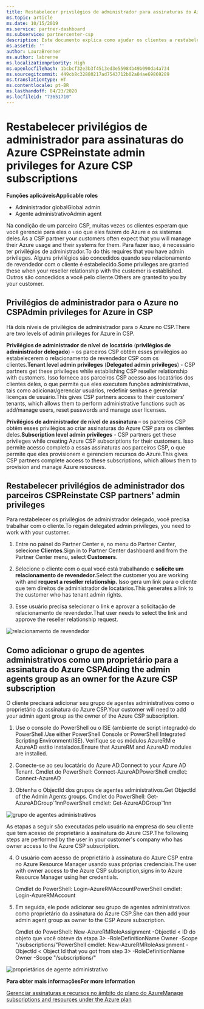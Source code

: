 ```yaml
---
title: Restabelecer privilégios de administrador para assinaturas do Azure CSP | Partner Center
ms.topic: article
ms.date: 10/15/2019
ms.service: partner-dashboard
ms.subservice: partnercenter-csp
description: Este documento explica como ajudar os clientes a restabelecer os privilégios de administrador do parceiro
ms.assetid: ''
author: LauraBrenner
ms.author: labrenne
ms.localizationpriority: High
ms.openlocfilehash: 1bcbcf32e3b3f4513ed3e55984b49b090da4a734
ms.sourcegitcommit: 449cb8c32880217ad7543712b02a84ae69869289
ms.translationtype: HT
ms.contentlocale: pt-BR
ms.lasthandoff: 04/23/2020
ms.locfileid: "73651710"
---
```

# <a name="reinstate-admin-privileges-for-azure-csp-subscriptions"></a><span data-ttu-id="b81c7-103">Restabelecer privilégios de administrador para assinaturas do Azure CSP</span><span class="sxs-lookup"><span data-stu-id="b81c7-103">Reinstate admin privileges for Azure CSP subscriptions</span></span>  

<span data-ttu-id="b81c7-104">**Funções aplicáveis**</span><span class="sxs-lookup"><span data-stu-id="b81c7-104">**Applicable roles**</span></span>

- <span data-ttu-id="b81c7-105">Administrador global</span><span class="sxs-lookup"><span data-stu-id="b81c7-105">Global admin</span></span>
- <span data-ttu-id="b81c7-106">Agente administrativo</span><span class="sxs-lookup"><span data-stu-id="b81c7-106">Admin agent</span></span>

<span data-ttu-id="b81c7-107">Na condição de um parceiro CSP, muitas vezes os clientes esperam que você gerencie para eles o uso que eles fazem do Azure e os sistemas deles.</span><span class="sxs-lookup"><span data-stu-id="b81c7-107">As a CSP partner your customers often expect that you will manage their Azure usage and their systems for them.</span></span> <span data-ttu-id="b81c7-108">Para fazer isso, é necessário ter privilégios de administrador.</span><span class="sxs-lookup"><span data-stu-id="b81c7-108">To do this requires that you have admin privileges.</span></span> <span data-ttu-id="b81c7-109">Alguns privilégios são concedidos quando seu relacionamento de revendedor com o cliente é estabelecido.</span><span class="sxs-lookup"><span data-stu-id="b81c7-109">Some privileges are granted these when your reseller relationship with the customer is established.</span></span> <span data-ttu-id="b81c7-110">Outros são concedidos a você pelo cliente.</span><span class="sxs-lookup"><span data-stu-id="b81c7-110">Others are granted to you by your customer.</span></span>

## <a name="admin-privileges-for-azure-in-csp"></a><span data-ttu-id="b81c7-111">Privilégios de administrador para o Azure no CSP</span><span class="sxs-lookup"><span data-stu-id="b81c7-111">Admin privileges for Azure in CSP</span></span> 

<span data-ttu-id="b81c7-112">Há dois níveis de privilégios de administrador para o Azure no CSP.</span><span class="sxs-lookup"><span data-stu-id="b81c7-112">There are two levels of admin privileges for Azure in CSP.</span></span> 

<span data-ttu-id="b81c7-113">**Privilégios de administrador de nível de locatário** (**privilégios de administrador delegado**) – os parceiros CSP obtêm esses privilégios ao estabelecerem o relacionamento de revendedor CSP com os clientes.</span><span class="sxs-lookup"><span data-stu-id="b81c7-113">**Tenant level admin privileges** (**Delegated admin privileges**) -  CSP partners get these privileges while establishing CSP reseller relationship with customers.</span></span> <span data-ttu-id="b81c7-114">Isso fornece aos parceiros CSP acesso aos locatários dos clientes deles, o que permite que eles executem funções administrativas, tais como adicionar/gerenciar usuários, redefinir senhas e gerenciar licenças de usuário.</span><span class="sxs-lookup"><span data-stu-id="b81c7-114">This gives CSP partners access to their customers' tenants, which allows them to perform administrative functions such as add/manage users, reset passwords and manage user licenses.</span></span> 

<span data-ttu-id="b81c7-115">**Privilégios de administrador de nível de assinatura** – os parceiros CSP obtêm esses privilégios ao criar assinaturas do Azure CSP para os clientes deles.</span><span class="sxs-lookup"><span data-stu-id="b81c7-115">**Subscription level admin privileges** - CSP partners get these privileges while creating Azure CSP subscriptions for their customers.</span></span> <span data-ttu-id="b81c7-116">Isso permite acesso completo a essas assinaturas aos parceiros CSP, o que permite que eles provisionem e gerenciem recursos do Azure.</span><span class="sxs-lookup"><span data-stu-id="b81c7-116">This gives CSP partners complete access to these subscriptions, which allows them to provision and manage Azure resources.</span></span> 


## <a name="reinstate-csp-partners-admin-privileges"></a><span data-ttu-id="b81c7-117">Restabelecer privilégios de administrador dos parceiros CSP</span><span class="sxs-lookup"><span data-stu-id="b81c7-117">Reinstate CSP partners' admin privileges</span></span>

<span data-ttu-id="b81c7-118">Para restabelecer os privilégios de administrador delegado, você precisa trabalhar com o cliente.</span><span class="sxs-lookup"><span data-stu-id="b81c7-118">To regain delegated admin privileges, you need to work with your customer.</span></span>
 
 1. <span data-ttu-id="b81c7-119">Entre no painel do Partner Center e, no menu do Partner Center, selecione **Clientes**.</span><span class="sxs-lookup"><span data-stu-id="b81c7-119">Sign in to Partner Center dashboard and from the Partner Center menu, select **Customers**.</span></span>

 2. <span data-ttu-id="b81c7-120">Selecione o cliente com o qual você está trabalhando e **solicite um relacionamento de revendedor.**</span><span class="sxs-lookup"><span data-stu-id="b81c7-120">Select the customer you are working with and **request a reseller relationship.**</span></span> <span data-ttu-id="b81c7-121">Isso gera um link para o cliente que tem direitos de administrador de locatários.</span><span class="sxs-lookup"><span data-stu-id="b81c7-121">This generates a link to the customer who has tenant admin rights.</span></span>

 3. <span data-ttu-id="b81c7-122">Esse usuário precisa selecionar o link e aprovar a solicitação de relacionamento de revendedor.</span><span class="sxs-lookup"><span data-stu-id="b81c7-122">That user needs to select the link and approve the reseller relationship request.</span></span>
 
![relacionamento de revendedor](images/azure/revoke4.png)

## <a name="adding-the-admin-agents-group-as-an-owner-for-the-azure-csp-subscription"></a><span data-ttu-id="b81c7-124">Como adicionar o grupo de agentes administrativos como um proprietário para a assinatura do Azure CSP</span><span class="sxs-lookup"><span data-stu-id="b81c7-124">Adding the admin agents group as an owner for the Azure CSP subscription</span></span>

 <span data-ttu-id="b81c7-125">O cliente precisará adicionar seu grupo de agentes administrativos como o proprietário da assinatura do Azure CSP.</span><span class="sxs-lookup"><span data-stu-id="b81c7-125">Your customer will need to add your admin agent group as the owner of the Azure CSP subscription.</span></span>

1. <span data-ttu-id="b81c7-126">Use o console do PowerShell ou o ISE (ambiente de script integrado) do PowerShell.</span><span class="sxs-lookup"><span data-stu-id="b81c7-126">Use either PowerShell Console or PowerShell Integrated Scripting Environment(ISE).</span></span> <span data-ttu-id="b81c7-127">Verifique se os módulos AzureRM e AzureAD estão instalados.</span><span class="sxs-lookup"><span data-stu-id="b81c7-127">Ensure that AzureRM and AzureAD modules are installed.</span></span> 

2.  <span data-ttu-id="b81c7-128">Conecte-se ao seu locatário do Azure AD.</span><span class="sxs-lookup"><span data-stu-id="b81c7-128">Connect to your Azure AD Tenant.</span></span>
<span data-ttu-id="b81c7-129">Cmdlet do PowerShell: Connect-AzureAD</span><span class="sxs-lookup"><span data-stu-id="b81c7-129">PowerShell cmdlet: Connect-AzureAD</span></span>

3.  <span data-ttu-id="b81c7-130">Obtenha o ObjectId dos grupos de agentes administrativos.</span><span class="sxs-lookup"><span data-stu-id="b81c7-130">Get ObjectId of the Admin Agents groups.</span></span>
<span data-ttu-id="b81c7-131">Cmdlet do PowerShell: Get-AzureADGroup\`1nn</span><span class="sxs-lookup"><span data-stu-id="b81c7-131">PowerShell cmdlet: Get-AzureADGroup\`1nn</span></span>

![grupo de agentes administrativos](images/azure/revoke5.png)

<span data-ttu-id="b81c7-133">As etapas a seguir são executadas pelo usuário na empresa do seu cliente que tem acesso de proprietário à assinatura do Azure CSP.</span><span class="sxs-lookup"><span data-stu-id="b81c7-133">The following steps are performed by the user in your customer's company who has owner access to the Azure CSP subscription.</span></span>

4. <span data-ttu-id="b81c7-134">O usuário com acesso de proprietário à assinatura do Azure CSP entra no Azure Resource Manager usando suas próprias credenciais.</span><span class="sxs-lookup"><span data-stu-id="b81c7-134">The user with owner access to the Azure CSP subscription,signs in to Azure Resource Manager using her credentials.</span></span>

    <span data-ttu-id="b81c7-135">Cmdlet do PowerShell: Login-AzureRMAccount</span><span class="sxs-lookup"><span data-stu-id="b81c7-135">PowerShell cmdlet: Login-AzureRMAccount</span></span>

5.  <span data-ttu-id="b81c7-136">Em seguida, ele pode adicionar seu grupo de agentes administrativos como proprietário da assinatura do Azure CSP.</span><span class="sxs-lookup"><span data-stu-id="b81c7-136">She can then add your admin agent group as owner to the CSP Azure subscription.</span></span>

    <span data-ttu-id="b81c7-137">Cmdlet do PowerShell: New-AzureRMRoleAssignment -ObjectId < ID do objeto que você obteve da etapa 3> -RoleDefinitionName Owner -Scope "/subscriptions/<SubscriptionId of CSP subscription>"</span><span class="sxs-lookup"><span data-stu-id="b81c7-137">PowerShell cmdlet: New-AzureRMRoleAssignment -ObjectId < Object Id that you got from step 3> -RoleDefinitionName Owner -Scope "/subscriptions/<SubscriptionId of CSP subscription>"</span></span>

![proprietários de agente administrativo](images/azure/revoke6.png)    

<span data-ttu-id="b81c7-139">**Para obter mais informações**</span><span class="sxs-lookup"><span data-stu-id="b81c7-139">**For more information**</span></span>

[<span data-ttu-id="b81c7-140">Gerenciar assinaturas e recursos no âmbito do plano do Azure</span><span class="sxs-lookup"><span data-stu-id="b81c7-140">Manage subscriptions and resources under the Azure plan</span></span>](azure-plan-manage.md)
